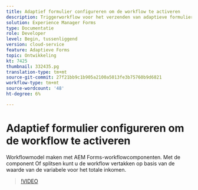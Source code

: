 ```yaml
---
title: Adaptief formulier configureren om de workflow te activeren
description: Triggerworkflow voor het verzenden van adaptieve formulieren.
solution: Experience Manager Forms
type: Documentatie
role: Developer
level: Begin, tussenliggend
version: cloud-service
feature: Adaptieve Forms
topic: Ontwikkeling
kt: 7425
thumbnail: 332435.pg
translation-type: tm+mt
source-git-commit: 27f21bb9c1b905a2100a5013fe3b75760b9d6821
workflow-type: tm+mt
source-wordcount: '48'
ht-degree: 6%

---
```



# Adaptief formulier configureren om de workflow te activeren

Workflowmodel maken met AEM Forms-workflowcomponenten. Met de component Of splitsen kunt u de workflow vertakken op basis van de waarde van de variabele voor het totale inkomen.

>[!VIDEO](https://video.tv.adobe.com/v/332435?quality=12&learn=on)

